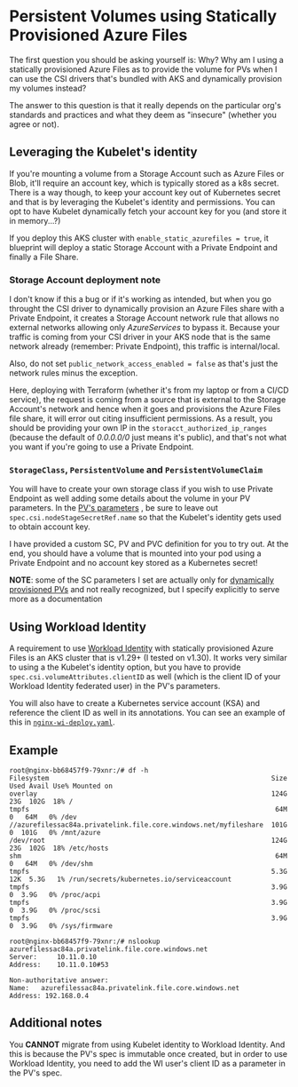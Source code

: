 # Persistent Volumes using Statically Provisioned Azure Files

The first question you should be asking yourself is: Why? Why am I using a statically provisioned Azure Files as to provide the volume for PVs when I can use the CSI drivers that's bundled with AKS and dynamically provision my volumes instead?

The answer to this question is that it really depends on the particular org's standards and practices and what they deem as "insecure" (whether you agree or not). 


## Leveraging the Kubelet's identity
If you're mounting a volume from a Storage Account such as Azure Files or Blob, it'll require an account key, which is typically stored as a k8s secret.  There is a way though, to keep your account key out of Kubernetes secret and that is by leveraging the Kubelet's identity and permissions.  You can opt to have Kubelet dynamically fetch your account key for you (and store it in memory...?) 

If you deploy this AKS cluster with `enable_static_azurefiles = true`, it blueprint will deploy a static Storage Account with a Private Endpoint and finally a File Share.

### Storage Account deployment note 
I don't know if this a bug or if it's working as intended, but when you go throught the CSI driver to dynamically provision an Azure Files share with a Private Endpoint, it creates a Storage Account network rule that allows no external networks allowing only *AzureServices* to bypass it.  Because your traffic is coming from your CSI driver in your AKS node that is the same network already (remember: Private Endpoint), this traffic is internal/local. 

Also, do not set `public_network_access_enabled = false` as that's just the network rules minus the exception.

Here, deploying with Terraform (whether it's from my laptop or from a CI/CD service), the request is coming from a source that is external to the Storage Account's network and hence when it goes and provisions the Azure Files file share, it will error out citing insufficient permissions.  As a result, you should be providing your own IP in the `storacct_authorized_ip_ranges` (because the default of *0.0.0.0/0* just means it's public), and that's not what you want if you're going to use a Private Endpoint.

### `StorageClass`, `PersistentVolume` and `PersistentVolumeClaim`
You will have to create your own storage class if you wish to use Private Endpoint as well adding some details about the volume in your PV parameters. In the [PV's parameters](https://learn.microsoft.com/en-us/azure/aks/azure-csi-files-storage-provision#static-provisioning-parameters-for-persistentvolume) , be sure to leave out `spec.csi.nodeStageSecretRef.name` so that the Kubelet's identity gets used to obtain account key.

I have provided a custom SC, PV and PVC definition for you to try out.  At the end, you should have a volume that is mounted into your pod using a Private Endpoint and no account key stored as a Kubernetes secret! 

**NOTE**: some of the SC parameters I set are actually only for [dynamically provisioned PVs](https://learn.microsoft.com/en-us/azure/aks/azure-csi-files-storage-provision#storage-class-parameters-for-dynamic-persistentvolumes) and not really recognized, but I specify explicitly to serve more as a documentation

## Using Workload Identity
A requirement to use [Workload Identity](https://learn.microsoft.com/en-us/azure/aks/workload-identity-overview?tabs=dotnet) with statically provisioned Azure Files is an AKS cluster that is v1.29+ (I tested on v1.30).  It works very similar to using a the Kubelet's identity option, but you have to provide `spec.csi.volumeAttributes.clientID` as well (which is the client ID of your Workload Identity federated user) in the PV's parameters.

You will also have to create a Kubernetes service account (KSA) and reference the client ID as well in its annotations. You can see an example of this in [`nginx-wi-deploy.yaml`](./nginx-wi-deploy.yaml).


## Example
```
root@nginx-bb68457f9-79xnr:/# df -h
Filesystem                                                        Size  Used Avail Use% Mounted on
overlay                                                           124G   23G  102G  18% /
tmpfs                                                              64M     0   64M   0% /dev
//azurefilessac84a.privatelink.file.core.windows.net/myfileshare  101G     0  101G   0% /mnt/azure
/dev/root                                                         124G   23G  102G  18% /etc/hosts
shm                                                                64M     0   64M   0% /dev/shm
tmpfs                                                             5.3G   12K  5.3G   1% /run/secrets/kubernetes.io/serviceaccount
tmpfs                                                             3.9G     0  3.9G   0% /proc/acpi
tmpfs                                                             3.9G     0  3.9G   0% /proc/scsi
tmpfs                                                             3.9G     0  3.9G   0% /sys/firmware
```

```
root@nginx-bb68457f9-79xnr:/# nslookup azurefilessac84a.privatelink.file.core.windows.net
Server:		10.11.0.10
Address:	10.11.0.10#53

Non-authoritative answer:
Name:	azurefilessac84a.privatelink.file.core.windows.net
Address: 192.168.0.4
```


## Additional notes
You **CANNOT** migrate from using Kubelet identity to Workload Identity.  And this is because the PV's spec is immutable once created, but in order to use Workload Identity, you need to add the WI user's client ID as a parameter in the PV's spec.
